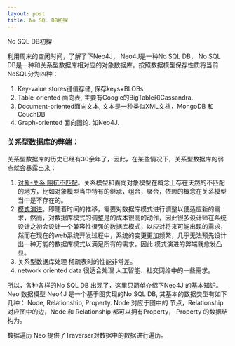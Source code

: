 ```yaml
---
layout: post
title: No SQL DB初探
---
```

No SQL DB初探

利用周末的空闲时间，了解了下Neo4J， Neo4J是一种No SQL DB，
No SQL DB是一种和关系型数据库相对应的对象数据库。按照数据模型保存性质将当前NoSQL分为四种：

1. Key-value stores键值存储, 保存keys+BLOBs
2. Table-oriented 面向表, 主要有Google的BigTable和Cassandra.
3. Document-oriented面向文本, 文本是一种类似XML文档，MongoDB 和 CouchDB
4. Graph-oriented 面向图论. 如Neo4J.

### 关系型数据库的弊端：
关系型数据库的历史已经有30余年了，因此，在某些情况下，关系型数据库的弱点就会暴露出来：
1. <a href="http://www.hudong.com/wiki/%E9%98%BB%E6%8A%97%E4%B8%8D%E5%8C%B9%E9%85%8D" target="_blank">对象-关系 阻抗不匹配</a>。关系模型和面向对象模型在概念上存在天然的不匹配的地方，比如对象模型当中特有的继承，组合，聚合，依赖的概念在关系模型当中是不存在的。
2. <a href="http://en.wikipedia.org/wiki/Schema_evolution" target="_blank">模式演进</a>。即随着时间的推移，需要对数据库模式进行调整以便适应新的需求，然而，对数据库模式的调整是的成本很高的动作，因此很多设计师在系统设计之初会设计一个兼容性很强的数据库模式，以应对将来可能出现的需求，然而在现在的web系统开发过程中，系统的变更更加频繁，几乎无法预先设计出一种万能的数据库模式以满足所有的需求，因此 模式演进的弊端就愈发凸显。
3. 关系型数据库处理 稀疏表时的性能非常差。
4. network oriented data 很适合处理 人工智能、社交网络中的一些需求。

所以，各种各样的No SQL DB 出现了，这里只简单介绍下Neo4J 的基本知识。
Neo 数据模型
Neo4J 是一个基于图实现的No SQL DB, 其基本的数据类型有如下几种：
Node, Relationship, Property.
Node 对应于图中的 节点，Relationship 对应图中的边，Node 和 Relationship 都可以拥有Property，
Property 的数据结构为。

数据遍历
Neo 提供了Traverser对数据中的数据进行遍历。




